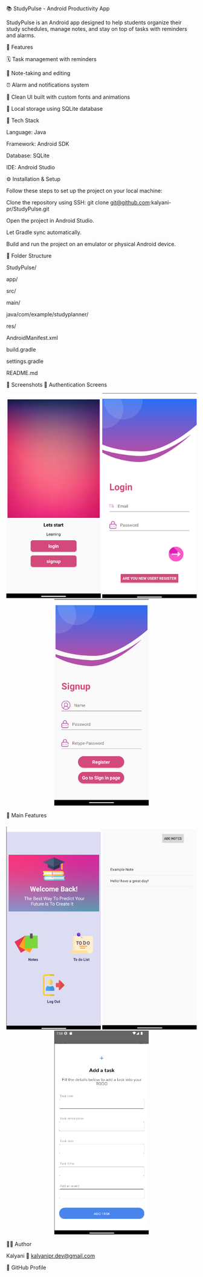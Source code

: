 📚 StudyPulse - Android Productivity App

StudyPulse is an Android app designed to help students organize their study schedules, manage notes, and stay on top of tasks with reminders and alarms.

🚀 Features

🗓️ Task management with reminders

📝 Note-taking and editing

⏰ Alarm and notifications system

🎨 Clean UI built with custom fonts and animations

💾 Local storage using SQLite database

🧰 Tech Stack

Language: Java

Framework: Android SDK

Database: SQLite

IDE: Android Studio

⚙️ Installation & Setup

Follow these steps to set up the project on your local machine:

Clone the repository using SSH:
git clone git@github.com:kalyani-pr/StudyPulse.git

Open the project in Android Studio.

Let Gradle sync automatically.

Build and run the project on an emulator or physical Android device.

📂 Folder Structure

StudyPulse/

app/

src/

main/

java/com/example/studyplanner/

res/

AndroidManifest.xml

build.gradle

settings.gradle

README.md

📸 Screenshots
🔐 Authentication Screens
<p align="center"> <img src="screenshots/SP_auth.png" width="250" /> <img src="screenshots/SP_login.png" width="250" /> <img src="screenshots/SP_signup.png" width="250" /> </p>
🧭 Main Features
<p align="center"> <img src="screenshots/SP_dashboard.png" width="250" /> <img src="screenshots/SP_notes.png" width="250" /> <img src="screenshots/SP_tasks.png" width="250" /> </p>
👩‍💻 Author

Kalyani
📧 kalyanipr.dev@gmail.com

🔗 GitHub Profile